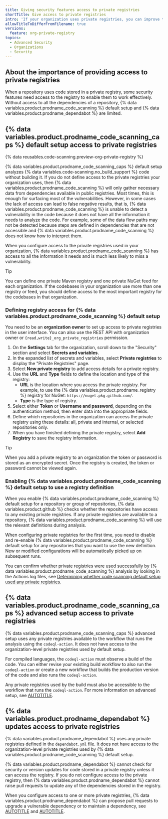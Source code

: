 ```yaml
---
title: Giving security features access to private registries
shortTitle: Give access to private registries
intro: 'If your organization uses private registries, you can improve the results of {% data variables.product.prodname_code_scanning %} analysis and enable {% data variables.product.prodname_dependabot %} to maintain more dependencies by setting up access to these registries.'
allowTitleToDifferFromFilename: true
versions:
  feature: org-private-registry
topics:
  - Advanced Security
  - Organizations
  - Security
---
```


## About the importance of providing access to private registries

When a repository uses code stored in a private registry, some security features need access to the registry to enable them to work effectively. Without access to all the dependencies of a repository, {% data variables.product.prodname_code_scanning %} default setup and {% data variables.product.prodname_dependabot %} are limited.

## {% data variables.product.prodname_code_scanning_caps %} default setup access to private registries

{% data reusables.code-scanning.preview-org-private-registry %}

{% data variables.product.prodname_code_scanning_caps %} default setup analyzes {% data variables.code-scanning.no_build_support %} code without building it. If you do not define access to the private registries your organization uses, then {% data variables.product.prodname_code_scanning %} will only gather necessary data from dependencies available in public registries. Most times, this is enough for surfacing most of the vulnerabilities. However, in some cases the lack of access can lead to false negative results, that is, {% data variables.product.prodname_code_scanning %} is unable to detect a vulnerability in the code because it does not have all the information it needs to analyze the code. For example, some of the data flow paths may not be detected because steps are defined in dependencies that are not accessible and {% data variables.product.prodname_code_scanning %} does not know how to interpret them.

When you configure access to the private registries used in your organization, {% data variables.product.prodname_code_scanning %} has access to all the information it needs and is much less likely to miss a vulnerability.

> [!TIP]
> You can define one private Maven registry and one private NuGet feed for each organization. If the codebases in your organization use more than one registry or feed, you should define access to the most important registry for the codebases in that organization.

### Defining registry access for {% data variables.product.prodname_code_scanning %} default setup

You need to be an **organization owner** to set up access to private registries in the user interface. You can also use the REST API with organization owner or `{read,write}_org_private_registries` permission.

1. On the **Settings** tab for the organization, scroll down to the "Security" section and select **Secrets and variables**.
1. In the expanded list of secrets and variables, select **Private registries** to display the "Private Registries" page.
1. Select **New private registry** to add access details for a private registry.
1. Use the **URL** and **Type** fields to define the location and type of the registry:
   * **URL** is the location where you access the private registry. For example, to use the {% data variables.product.prodname_registry %} registry for NuGet: `https://nuget.pkg.github.com/`.
   * **Type** is the type of registry.
1. Select either **Token** or **Username and password**, depending on the authentication method, then enter data into the appropriate fields.
1. Define which repositories in the organization can access the private registry using these details: all, private and internal, or selected repositories only.
1. When you have finished defining the private registry, select **Add Registry** to save the registry information.

> [!TIP]
> When you add a private registry to an organization the token or password is stored as an encrypted secret. Once the registry is created, the token or password cannot be viewed again.

### Enabling {% data variables.product.prodname_code_scanning %} default setup to use a registry definition

When you enable {% data variables.product.prodname_code_scanning %} default setup for a repository or group of repositories, {% data variables.product.github %} checks whether the repositories have access to any existing private registries. If any private registries are available to a repository, {% data variables.product.prodname_code_scanning %} will use the relevant definitions during analysis.

When configuring private registries for the first time, you need to disable and re-enable {% data variables.product.prodname_code_scanning %} default setup for any repositories that you want to use the new definition. New or modified configurations will be automatically picked up on subsequent runs.

You can confirm whether private registries were used successfully by {% data variables.product.prodname_code_scanning %} analysis by looking in the Actions log files, see [Determining whether code scanning default setup used any private registries](/code-security/code-scanning/managing-your-code-scanning-configuration/viewing-code-scanning-logs#determining-whether-code-scanning-default-setup-used-any-private-registries).

## {% data variables.product.prodname_code_scanning_caps %} advanced setup access to private registries

{% data variables.product.prodname_code_scanning_caps %} advanced setup uses any private registries available to the workflow that runs the analysis using the `codeql-action`. It does not have access to the organization-level private registries used by default setup.

For compiled languages, the `codeql-action` must observe a build of the code. You can either revise your existing build workflow to also run the `codeql-action` or create a new workflow that builds the production version of the code and also runs the `codeql-action`.

Any private registries used by the build must also be accessible to the workflow that runs the `codeql-action`. For more information on advanced setup, see [AUTOTITLE](/code-security/code-scanning/creating-an-advanced-setup-for-code-scanning/configuring-advanced-setup-for-code-scanning#configuring-advanced-setup-for-code-scanning-with-codeql).

## {% data variables.product.prodname_dependabot %} updates access to private registries

{% data variables.product.prodname_dependabot %} uses any private registries defined in the `dependabot.yml` file. It does not have access to the organization-level private registries used by {% data variables.product.prodname_code_scanning %} default setup.

{% data variables.product.prodname_dependabot %} cannot check for security or version updates for code stored in a private registry unless it can access the registry. If you do not configure access to the private registry, then {% data variables.product.prodname_dependabot %} cannot raise pull requests to update any of the dependencies stored in the registry.

When you configure access to one or more private registries, {% data variables.product.prodname_dependabot %} can propose pull requests to upgrade a vulnerable dependency or to maintain a dependency, see [AUTOTITLE](/code-security/dependabot/working-with-dependabot/configuring-access-to-private-registries-for-dependabot) and [AUTOTITLE](/code-security/dependabot/working-with-dependabot/guidance-for-the-configuration-of-private-registries-for-dependabot).
